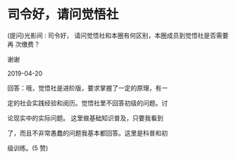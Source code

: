 # 司令好，请问觉悟社

(提问)光影间 : 司令好， 请问觉悟社和本圈有何区别，本圈成员到觉悟社是否需要再 次缴费？

谢谢

2019-04-20

回答：哦，觉悟社是进阶版，要求掌握了一定的原理，有一

定的社会实践经验和阅历。觉悟社里不回答初级的问题。讨

论现实中的实际问题。 这里做基础知识普及，只要我看到

了，而且不非常愚蠢的问题我基本都回答。这里是科普和初

级训练。(5 赞)